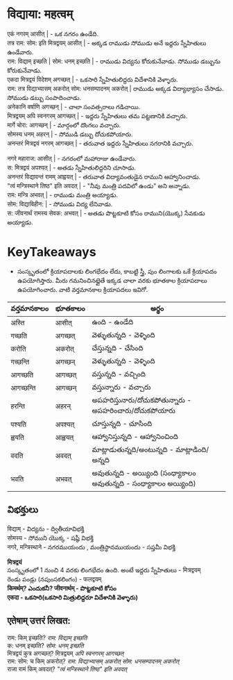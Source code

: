 # विद्याया: महत्वम् 

एकं नगरम् आसीत् |  - ఒక నగరం ఉండేది.  
तत्र राम: सोम: इति मित्रद्वयम् आसीत् |  - అక్కడ రాముడు సోముడు అనే ఇద్దరు స్నేహితులు ఉండేవారు.   
राम: विद्याम् इच्छति | सोम: धनम् इच्छति |  - రాముడు విద్యను కోరుకునేవాడు. సోముడు డబ్బును కోరుకునేవాడు.  
एकदा मित्रद्वयं विदेशम् अगच्छत् |  - ఒకసారి స్నేహితులిద్దరు విదేశానికి వెళ్ళారు.    
राम: तत्र विद्याभ्यासम् अकरोत् सोम: धनसम्पादनम् अकरोत् |  రాముడు అక్కడ విద్యాభ్యాసం చేసాడు. సోముడు డబ్బు సంపాదించాడు.   
अनेकानि वर्षाणि अगच्छन् | - చాలా సంవత్సరాలు గడిచాయి.   
मित्रद्वयम् अपि स्वनगरम् आगच्छत् | - ఇద్దరు స్నేహితులు తమ పట్టణానికి వచ్చారు.   
मार्गे चोरा: आगच्छन् |  - మార్గంలో దొంగలు వచ్చారు.   
सोमस्य धनम् अहरन् |  - సోముడి డబ్బు దోచుకపోయారు.   
अनन्तरं मित्रद्वयं नगरम् आगच्छत् |  - తరువాత ఇద్దరు స్నేహితులు నగరానికి వచ్చారు.   

नगरे महाराज: आसीत् | - నగరంలో మహారాజు ఉండేవారు.  
स: मित्रद्वयं अपश्यत् | - అతడు స్నేహితులిద్దరిని చూసాడు.   
अनन्तरं विद्यावन्तं रामम् आह्वयत् | - తరువాత విద్యావంతుడైన రాముని ఆహ్వానించాడు.  
"त्वं मन्त्रिस्थाने तिष्ठ" इति अवदत् | - "నీవు మంత్రి పదవిలో ఉండు" అని అన్నాడు.   
राम: मन्त्रि अभवत् | - రాముడు మంత్రి అయ్యాడు.   
सोम: विद्याविहीन: | - సోముడు విద్య లేనివాడు.   
स: जीवनार्थं रामस्य सेवक: अभवत् | - అతడు పొట్టకూటి కోసం రాముని(యొక్క) సేవకుడు అయ్యాడు.   

# KeyTakeaways


* సంస్కృతంలో క్రియాపదాలకు లింగభేదం లేదు, కాబట్టి స్త్రీ, పుం లింగాలకు ఒకే క్రియాపదం ఉపయోగిస్తారు. మీరు గమనించినట్లైతే ఇక్కడ చాలా వరకు భూతకాల క్రియాపదాలు ఉపయోగించారు. వాటి వర్తమానకాల క్రియాపదలు ఇవిగో. 

వర్తమానకాలం  | భూతకాలం | అర్థం 
------------- | ------------- | --------------
अस्ति   |  आसीत्  | ఉంది - ఉండేది 
गच्छति  | अगच्छत् | వెళ్ళుతున్నది - వెళ్ళింది
करोति | अकरोत् | చేస్తున్నది - చేసింది 
गच्छन्ति | अगच्छन् | వెళ్ళుతున్నది - వెళ్ళింది 
आगच्छति | आगच्छत् | వస్తున్నది - వచ్చింది 
आगच्छन्ति | आगच्छन् | వస్తున్నారు - వచ్చారు 
हरन्ति | अहरन् | అపహరిస్తునారు/దోచుకపోతున్నారు - అపహరించారు/దోచుకపోయారు 
पश्यति | अपश्यत् | చూస్తున్నది - చూసింది 
ह्वयति | आह्वयत् | ఆహ్వానిస్తున్నది - ఆహ్వానించింది 
वदति | अवदत् | మాట్లాడుతున్నది/అంటున్నది - మాట్లాడింది/అన్నది 
भवति | अभवत् | అవుతున్నది - అయ్యింది (సంధ్యాకాలం అవుతున్నది - సంధ్యాకాలం అయ్యింది)

## విభక్తులు  
विद्याम् - విద్యను - ద్వితీయావిభక్తి   
सोमस्य - సోముని యొక్క - షష్ఠీ విభక్తి   
नगरे, मन्त्रिस्थाने - నగరముయందు , మంత్రిస్థానముయందు - సప్తమీ విభక్తి    

**मित्रद्वयं**    
సంస్కృతంలో 1 నుంచి 4 వరకు లింగభేదం ఉంది. అంటే
ఇద్దరు స్నేహితులు - मित्रद्वयम्      
రెండు పండ్లు (నపుంసకలింగం) - फलद्वयम्   
**किमर्थम्? ఎందుకనీ?  जीवनार्थम् - పొట్టకూటి కోసం**  
**एकदा - ఒకసారి(ఒకసారి మిత్రులిద్దరూ విదేశానికి వెళ్ళారు)**

## एतेषाम् उत्तरं लिखत:

राम: किम् इच्छति? *राम: विद्याम् इच्छति*  
क: धनम् इच्छति? *सोम: धनम् इच्छति*  
मित्रद्वयं कुत्र अगच्छत्? मित्रद्वयम् *अपि स्वनगरम् आगच्छत्*  
राम: सोम: च किम् अकरोत्? *राम: विद्याभ्यासम् अकरोत् सोम: धनसम्पादनम् अकरोत्*  
राजा रामं किम् अवदत्? *"त्वं मन्त्रिस्थाने तिष्ठ" इति अवदत्*  
